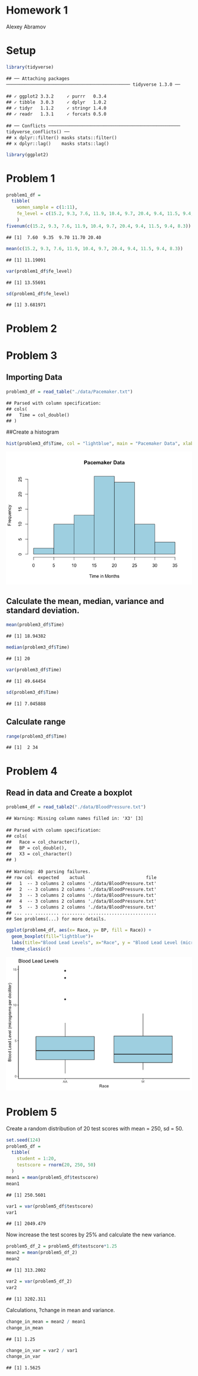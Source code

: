 Homework 1
================
Alexey Abramov

# Setup

``` r
library(tidyverse)
```

    ## ── Attaching packages ─────────────────────────────────────────────── tidyverse 1.3.0 ──

    ## ✓ ggplot2 3.3.2     ✓ purrr   0.3.4
    ## ✓ tibble  3.0.3     ✓ dplyr   1.0.2
    ## ✓ tidyr   1.1.2     ✓ stringr 1.4.0
    ## ✓ readr   1.3.1     ✓ forcats 0.5.0

    ## ── Conflicts ────────────────────────────────────────────────── tidyverse_conflicts() ──
    ## x dplyr::filter() masks stats::filter()
    ## x dplyr::lag()    masks stats::lag()

``` r
library(ggplot2)
```

# Problem 1

``` r
problem1_df = 
  tibble(
    women_sample = c(1:11),
    fe_level = c(15.2, 9.3, 7.6, 11.9, 10.4, 9.7, 20.4, 9.4, 11.5, 9.4, 8.3)
    )
fivenum(c(15.2, 9.3, 7.6, 11.9, 10.4, 9.7, 20.4, 9.4, 11.5, 9.4, 8.3))
```

    ## [1]  7.60  9.35  9.70 11.70 20.40

``` r
mean(c(15.2, 9.3, 7.6, 11.9, 10.4, 9.7, 20.4, 9.4, 11.5, 9.4, 8.3))
```

    ## [1] 11.19091

``` r
var(problem1_df$fe_level)
```

    ## [1] 13.55691

``` r
sd(problem1_df$fe_level)
```

    ## [1] 3.681971

# Problem 2

# Problem 3

## Importing Data

``` r
problem3_df = read_table("./data/Pacemaker.txt")
```

    ## Parsed with column specification:
    ## cols(
    ##   Time = col_double()
    ## )

\#\#Create a histogram

``` r
hist(problem3_df$Time, col = "lightblue", main = "Pacemaker Data", xlab = "Time in Months")
```

![](template_files/figure-gfm/unnamed-chunk-4-1.png)<!-- -->

## Calculate the mean, median, variance and standard deviation.

``` r
mean(problem3_df$Time)
```

    ## [1] 18.94382

``` r
median(problem3_df$Time)
```

    ## [1] 20

``` r
var(problem3_df$Time)
```

    ## [1] 49.64454

``` r
sd(problem3_df$Time)
```

    ## [1] 7.045888

## Calculate range

``` r
range(problem3_df$Time)
```

    ## [1]  2 34

# Problem 4

## Read in data and Create a boxplot

``` r
problem4_df = read_table2("./data/BloodPressure.txt")
```

    ## Warning: Missing column names filled in: 'X3' [3]

    ## Parsed with column specification:
    ## cols(
    ##   Race = col_character(),
    ##   BP = col_double(),
    ##   X3 = col_character()
    ## )

    ## Warning: 40 parsing failures.
    ## row col  expected    actual                       file
    ##   1  -- 3 columns 2 columns './data/BloodPressure.txt'
    ##   2  -- 3 columns 2 columns './data/BloodPressure.txt'
    ##   3  -- 3 columns 2 columns './data/BloodPressure.txt'
    ##   4  -- 3 columns 2 columns './data/BloodPressure.txt'
    ##   5  -- 3 columns 2 columns './data/BloodPressure.txt'
    ## ... ... ......... ......... ..........................
    ## See problems(...) for more details.

``` r
ggplot(problem4_df, aes(x= Race, y= BP, fill = Race)) + 
  geom_boxplot(fill="lightblue")+
  labs(title="Blood Lead Levels", x="Race", y = "Blood Lead Level (micrograms per deciliter)")+
  theme_classic()
```

![](template_files/figure-gfm/unnamed-chunk-7-1.png)<!-- -->

# Problem 5

Create a random distribution of 20 test scores with mean = 250, sd = 50.

``` r
set.seed(124)
problem5_df = 
  tibble(
    student = 1:20,
    testscore = rnorm(20, 250, 50)
  )
mean1 = mean(problem5_df$testscore)
mean1
```

    ## [1] 250.5601

``` r
var1 = var(problem5_df$testscore)
var1
```

    ## [1] 2049.479

Now increase the test scores by 25% and calculate the new variance.

``` r
problem5_df_2 = problem5_df$testscore*1.25
mean2 = mean(problem5_df_2)
mean2
```

    ## [1] 313.2002

``` r
var2 = var(problem5_df_2)
var2
```

    ## [1] 3202.311

Calculations, ?change in mean and variance.

``` r
change_in_mean = mean2 / mean1
change_in_mean
```

    ## [1] 1.25

``` r
change_in_var = var2 / var1
change_in_var
```

    ## [1] 1.5625
